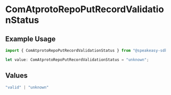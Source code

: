 # ComAtprotoRepoPutRecordValidationStatus

## Example Usage

```typescript
import { ComAtprotoRepoPutRecordValidationStatus } from "@speakeasy-sdks/bluesky/models/operations";

let value: ComAtprotoRepoPutRecordValidationStatus = "unknown";
```

## Values

```typescript
"valid" | "unknown"
```